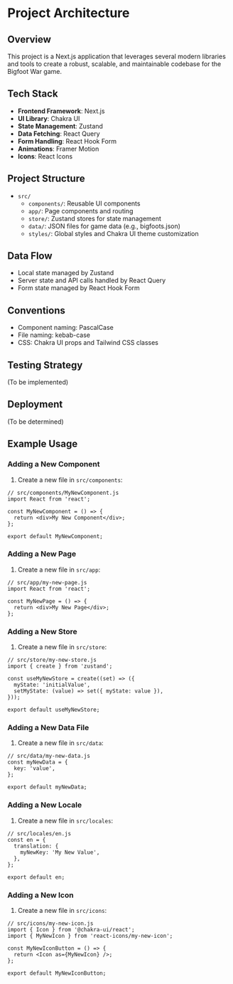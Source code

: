 # Project Architecture

## Overview
This project is a Next.js application that leverages several modern libraries and tools to create a robust, scalable, and maintainable codebase for the Bigfoot War game.

## Tech Stack
- **Frontend Framework**: Next.js
- **UI Library**: Chakra UI
- **State Management**: Zustand
- **Data Fetching**: React Query
- **Form Handling**: React Hook Form
- **Animations**: Framer Motion
- **Icons**: React Icons

## Project Structure
- `src/`
  - `components/`: Reusable UI components
  - `app/`: Page components and routing
  - `store/`: Zustand stores for state management
  - `data/`: JSON files for game data (e.g., bigfoots.json)
  - `styles/`: Global styles and Chakra UI theme customization

## Data Flow
- Local state managed by Zustand
- Server state and API calls handled by React Query
- Form state managed by React Hook Form

## Conventions
- Component naming: PascalCase
- File naming: kebab-case
- CSS: Chakra UI props and Tailwind CSS classes

## Testing Strategy
(To be implemented)

## Deployment
(To be determined)

## Example Usage
### Adding a New Component
1. Create a new file in `src/components`:
```
// src/components/MyNewComponent.js
import React from 'react';

const MyNewComponent = () => {
  return <div>My New Component</div>;
};

export default MyNewComponent;
```

### Adding a New Page
1. Create a new file in `src/app`:
```
// src/app/my-new-page.js
import React from 'react';

const MyNewPage = () => {
  return <div>My New Page</div>;
};
```

### Adding a New Store
1. Create a new file in `src/store`:
```
// src/store/my-new-store.js
import { create } from 'zustand';

const useMyNewStore = create((set) => ({
  myState: 'initialValue',  
  setMyState: (value) => set({ myState: value }),
}));

export default useMyNewStore;
```

### Adding a New Data File
1. Create a new file in `src/data`:
```
// src/data/my-new-data.js
const myNewData = {
  key: 'value',
};

export default myNewData;
```

### Adding a New Locale
1. Create a new file in `src/locales`:
```
// src/locales/en.js
const en = {
  translation: {
    myNewKey: 'My New Value',
  },
};

export default en;
```

### Adding a New Icon
1. Create a new file in `src/icons`:
``` 
// src/icons/my-new-icon.js
import { Icon } from '@chakra-ui/react';
import { MyNewIcon } from 'react-icons/my-new-icon';

const MyNewIconButton = () => {
  return <Icon as={MyNewIcon} />;
};

export default MyNewIconButton; 
```




